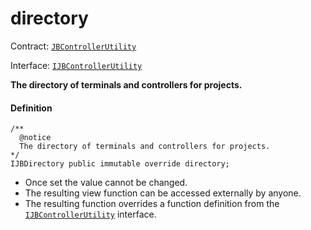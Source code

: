 # directory

Contract: [`JBControllerUtility`](/docs/dev/v3/api/contracts/or-abstract/jbcontrollerutility/README.md)​‌

Interface: [`IJBControllerUtility`](/docs/dev/v3/api/interfaces/ijbcontrollerutility.md)

**The directory of terminals and controllers for projects.**

#### Definition

```
/**
  @notice
  The directory of terminals and controllers for projects.
*/
IJBDirectory public immutable override directory;
```

* Once set the value cannot be changed.
* The resulting view function can be accessed externally by anyone.
* The resulting function overrides a function definition from the [`IJBControllerUtility`](/docs/dev/v3/api/interfaces/ijbcontrollerutility.md) interface.
